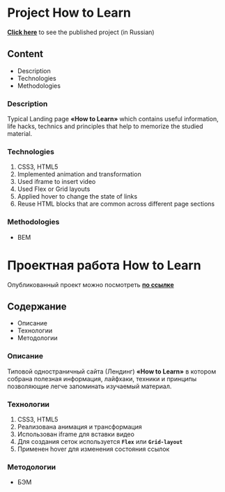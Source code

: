 # Project How to Learn
  **[Click here](https://yuliaiv-iv.github.io/how-to-learn)** to see the published project (in Russian)

## Content
* Description
* Technologies
* Methodologies

### Description
  Typical Landing page **«How to Learn»** which contains useful information, life hacks, technics and principles that help to memorize the studied material.

### Technologies
1.	CSS3, HTML5
2.	Implemented animation and transformation
3.	Used iframe to insert video
4.	Used Flex or Grid layouts
5.	Applied hover to change the state of links
6.	Reuse HTML blocks that are common across different page sections

### Methodologies
* BEM
 
# Проектная работа How to Learn
  Опубликованный проект можно посмотреть **[по ссылке](https://yuliaiv-iv.github.io/how-to-learn)**

## Содержание
* Описание
* Технологии
* Методологии

### Описание
  Типовой одностраничный сайта (Лендинг) **«How to Learn»** в котором собрана полезная информация, лайфхаки, техники и принципы позволяющие легче запоминать изучаемый материал.

### Технологии
1.	CSS3, HTML5
2.	Реализована анимация и трансформация
3.	Использован iframe для вставки видео
4.	Для создания сеток используется **`Flex`** или **`Grid-layout`**
5.	Применен hover для изменения состояния ссылок

### Методологии
* БЭМ
